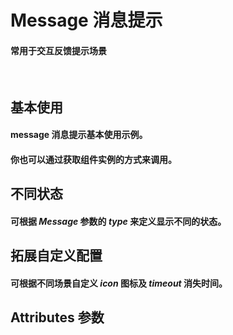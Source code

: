 <script setup>
import demo1 from './demo1.vue'
import demo2 from './demo2.vue'
import demo3 from './demo3.vue'
import demo4 from './demo4.vue'
import Attributes from './Attributes.vue'
import preview from '@/components/preview.vue'
</script>

# Message 消息提示

#### 常用于交互反馈提示场景

<br/>

## 基本使用

#### message 消息提示基本使用示例。

<div class="componetnsBox">
  <demo1/>
</div>
<preview compName="message" demoName="demo1"/>

#### 你也可以通过获取组件实例的方式来调用。

<div class="componetnsBox">
  <demo2/>
</div>
<preview compName="message" demoName="demo2"/>

## 不同状态

#### 可根据 _Message_ 参数的 _type_ 来定义显示不同的状态。

<div class="componetnsBox">
  <demo3/>
</div>
<preview compName="message" demoName="demo3"/>

## 拓展自定义配置

#### 可根据不同场景自定义 _icon_ 图标及 _timeout_ 消失时间。

<div class="componetnsBox">
  <demo4/>
</div>
<preview compName="message" demoName="demo4"/>

## Attributes 参数

<Attributes/>
<br/>
